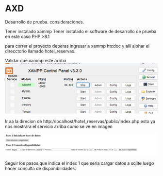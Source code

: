 # AXD
Desarrollo de prueba.
consideraciones.

Tener instalado xammp
Tener instalado el software de desarrollo de prueba en este caso PHP >8.1

para correr el proyecto deberas ingresar a xammp htcdoc y alli alohar el direcctorio llamado hotel_reservas.

Validar que xammp este arriba ![alt text](image.png)

Ir aa la direcion de http://localhost/hotel_reservas/public/index.php esto ya nos mostrara el servicio arriba como se ve en imagen 

![alt text](image-1.png)

Seguir los pasos que indica el index 1 que seria cargar datos a sqlite
luego hacer consulta de disponibilidades. 